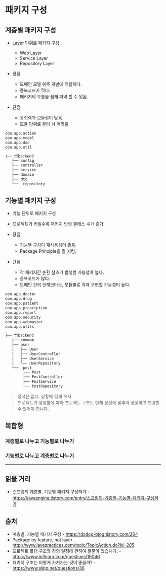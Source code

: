 # 패키지 구성

## 계층별 패키지 구성

- Layer 단위로 패키지 구성

  - Web Layer
  - Service Layer
  - Repository Layer

- 장점

  - 도메인 모델 위주 개발에 적합하다.
  - 중복코드가 적다.
  - 패키지의 흐름을 쉽게 파악 할 수 있음.

- 단점
  - 응집력과 모듈성이 낮음.
  - 모듈 단위로 분리 시 어려움

```txt
com.app.action
com.app.model
com.app.dao
com.app.util
```

```txt
├── 🗂backend
   ├── config
   ├── controller
   ├── service
   ├── domain
   ├── dto
   └──  repository
```

## 기능별 패키지 구성

- 기능 단위로 패키지 구성
- 프로젝트가 커질수록 패키지 안의 클래스 수가 증가.

- 장점

  - 기능별 구성이 재사용성이 좋음.
  - Package Principle을 잘 지킴.

- 단점
  - 각 패키지간 순환 참조가 발생할 가능성이 높다.
  - 중복코드가 많다.
  - 도메인 간의 관계보다는, 모듈별로 각자 구현할 가능성이 높다.

```txt
com.app.doctor
com.app.drug
com.app.patient
com.app.presription
com.app.report
com.app.security
com.app.webmaster
com.app.utils
```

```txt
├── 🗂backend
   ├── common
   ├── user
   |   ├── User
   |   ├── UserController
   |   ├── UserService
   |   └── UserRepository
   └──  post
        ├── Post
        ├── PostController
        ├── PostService
        └── PostRepository
```

> 정석은 없다. 상황에 맞게 쓰자.  
> 프로젝트가 성장함에 따라 프로젝트 구조도 현재 상황에 맞추어 성장하고 변경할 수 있어야 합니다.

## 복합형

### 계층별로 나누고 기능별로 나누기

### 기능별로 나누고 계층별로 나누기

---

## 읽을 거리

- 스프링의 계층별, 기능별 패키지 구성하기 - <https://javaengine.tistory.com/entry/스프링의-계층별-기능별-패키지-구성하기>

## 출처

- 계층별, 기능별 패키지 구성 - <https://dodop-blog.tistory.com/264>
- Package by feature, not layer - <http://www.javapractices.com/topic/TopicAction.do?Id=205>
- 프로젝트 폴더 구조와 강의 일정에 관하여 질문이 있습니다. - <https://www.inflearn.com/questions/16046>
- 패키지 구조는 어떻게 가져가는 것이 좋을까? - <https://www.slipp.net/questions/36>
